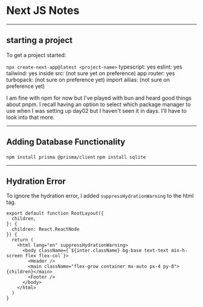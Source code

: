 # Next JS Notes

-------------------------------------------------------------------------------

## starting a project

To get a project started:

`npx create-next-app@latest <project-name>`
typescript: yes
eslint: yes
tailwind: yes
inside src: (not sure yet on preference)
app router: yes
turbopack: (not sure on preference yet)
import ailias: (not sure on preference yet)

I am fine with npm for now but I've played with bun and heard good things about 
pnpm. I recall having an option to select which package manager to use when I 
was setting up day02 but I haven't seen it in days. I'll have to look into that 
more.

-------------------------------------------------------------------------------

## Adding Database Functionality

`npm install prisma @prisma/client`
`npm install sqlite`



-------------------------------------------------------------------------------

## Hydration Error

To ignore the hydration error, I added `suppressHydrationWarning` to the html 
tag.

```
export default function RootLayout({
  children,
}: {
  children: React.ReactNode
}) {
  return (
    <html lang="en" suppressHydrationWarning>
      <body className={`${inter.className} bg-base text-text min-h-screen flex flex-col`}>
        <Header />
        <main className="flex-grow container mx-auto px-4 py-8">{children}</main>
        <Footer />
      </body>
    </html>
  )
}
```
